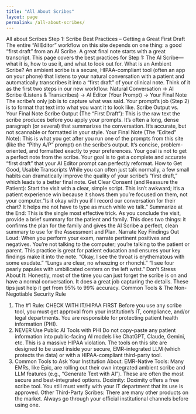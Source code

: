 ```yaml
---
title: "All About Scribes"
layout: page
permalink: /all-about-scribes/
---
```


All about Scribes
Step 1: Scribe Best Practices – Getting a Great First Draft
The entire “AI Editor” workflow on this site depends on one thing: a good “first draft” from an AI Scribe.
A great final note starts with a great transcript. This page covers the best practices for Step 1: The AI Scribe—what it is, how to use it, and what to look out for.
What is an Ambient Scribe?
An ambient scribe is a secure, HIPAA-compliant tool (often an app on your phone) that listens to your natural conversation with a patient and automatically transcribes it into a “first draft” of your clinical note.
Think of it as the first two steps in our new workflow:
Natural Conversation → AI Scribe (Listens & Transcribes) → AI Editor (Your Prompt) → Your Final Note
The scribe’s only job is to capture what was said. Your prompt’s job (Step 2) is to format that text into what you want it to look like.
Scribe Output vs. Your Final Note
Scribe Output (The “First Draft”): This is the raw text the scribe produces before you apply your prompts. It’s often a long, dense paragraph (or several) that summarizes the conversation. It’s accurate, but not scannable or formatted in your style.
Your Final Note (The “Edited” Note): This is what you get after you run one of the prompts from this site (like the “Pithy A/P” prompt) on the scribe’s output. It’s concise, problem-oriented, and formatted exactly to your preferences.
Your goal is not to get a perfect note from the scribe. Your goal is to get a complete and accurate “first draft” that your AI Editor prompt can perfectly reformat.
How to Get Good, Usable Transcripts
While you can often just talk normally, a few small habits can dramatically improve the quality of your scribe’s “first draft,” which leads to a better final note.
Get Clear Consent (and Reassure the Patient): Start the visit with a clear, simple script. This isn’t awkward; it’s a patient experience win because it shows them you’re focused on them, not your computer.“Is it okay with you if I record our conversation for their chart? It helps me not have to type as much while we talk.”
Summarize at the End: This is the single most effective trick. As you conclude the visit, provide a brief summary for the patient and family. This does two things: it confirms the plan for the family and gives the AI Scribe a perfect, clean summary to use for the Assessment and Plan.
Narrate Key Findings Out Loud: When you perform your exam, narrate pertinent positives and negatives. You’re not talking to the computer; you’re talking to the patient or parent. This practice is great for patient education and ensures your key findings make it into the note.
“Okay, I see the throat is erythematous with some exudate.”
“Lungs are clear, no wheezing or rhonchi.”
“I see four pearly papules with umbilicated centers on the left wrist.”
Don’t Stress About It: Honestly, most of the time you can just forget the scribe is on and have a normal conversation. It does a great job capturing the details. These tips just help it get from 95% to 99% accuracy.
Common Tools & The Non-Negotiable Security Rule
1. The #1 Rule: CHECK WITH IT/HIPAA FIRST Before you use any scribe tool, you must get approval from your institution’s IT, compliance, and/or legal departments. You are responsible for protecting patient health information (PHI).
2. NEVER Use Public AI Tools with PHI Do not copy-paste any patient information into public-facing AI models like ChatGPT, Claude, Gemini, etc. This is a massive HIPAA violation. The tools on this site are designed to be used inside your secure, EMR-integrated LLM (which protects the data) or with a HIPAA-compliant third-party tool.
3. Common Tools to Ask Your Institution About:
EMR-Native Tools: Many EMRs, like Epic, are rolling out their own integrated ambient scribe and LLM features (e.g., “Generate Text with AI”). These are often the most secure and best-integrated options.
Doximity: Doximity offers a free scribe tool. You still must verify with your IT department that its use is approved.
Other Third-Party Scribes: There are many other products on the market. Always go through your official institutional channels before using one.